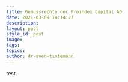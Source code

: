 ```yaml
---
title: Genussrechte der Proindex Capital AG
date: 2021-03-09 14:14:27
description:
layout: post
style_id: post
image:
tags:
topics:
author: dr-sven-tintemann
---
```

test.
